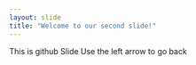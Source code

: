 ```yaml
---
layout: slide
title: "Welcome to our second slide!"
---
```

This is github Slide
Use the left arrow to go back